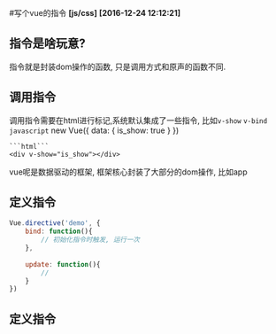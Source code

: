 #写个vue的指令
**[js/css]**   **[2016-12-24 12:12:21]**

## 指令是啥玩意?
指令就是封装dom操作的函数, 只是调用方式和原声的函数不同.

## 调用指令
调用指令需要在html进行标记,系统默认集成了一些指令, 比如`v-show` `v-bind`
```javascript```
new Vue({
	data: {
		is_show: true
	}
})
```
```html```
<div v-show="is_show"></div>

```
vue呢是数据驱动的框架, 框架核心封装了大部分的dom操作, 比如app

## 定义指令
```javascript
Vue.directive('demo', {
	bind: function(){
		// 初始化指令时触发, 运行一次
	},
 	
 	update: function(){
 		// 
 	}
})
```

## 定义指令
```javascript

```



